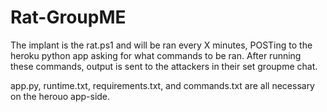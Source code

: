 # Rat-GroupME

The implant is the rat.ps1 and will be ran every X minutes, POSTing to the 
heroku python app asking for what commands to be ran. After running these 
commands, output is sent to the attackers in their set groupme chat. 

app.py, runtime.txt, requirements.txt, and commands.txt are all necessary on the 
herouo app-side. 


